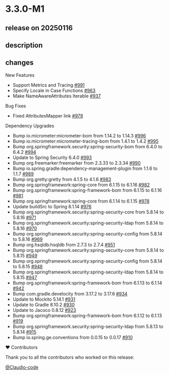 # 3.3.0-M1

## release on 20250116
## description
## changes
New Features

* Support Metrics and Tracing <a href="https://github.com/spring-projects/spring-ldap/issues/991" data-hovercard-type="issue" data-hovercard-url="/spring-projects/spring-ldap/issues/991/hovercard">#991</a>
* Specify Locale in Case Functions <a href="https://github.com/spring-projects/spring-ldap/issues/963" data-hovercard-type="issue" data-hovercard-url="/spring-projects/spring-ldap/issues/963/hovercard">#963</a>
* Make NameAwareAttributes Iterable <a href="https://github.com/spring-projects/spring-ldap/issues/937" data-hovercard-type="issue" data-hovercard-url="/spring-projects/spring-ldap/issues/937/hovercard">#937</a>

Bug Fixes

* Fixed AttributesMapper link <a href="https://github.com/spring-projects/spring-ldap/pull/979" data-hovercard-type="pull_request" data-hovercard-url="/spring-projects/spring-ldap/pull/979/hovercard">#979</a>

Dependency Upgrades

* Bump io.micrometer:micrometer-bom from 1.14.2 to 1.14.3 <a href="https://github.com/spring-projects/spring-ldap/pull/996" data-hovercard-type="pull_request" data-hovercard-url="/spring-projects/spring-ldap/pull/996/hovercard">#996</a>
* Bump io.micrometer:micrometer-tracing-bom from 1.4.1 to 1.4.2 <a href="https://github.com/spring-projects/spring-ldap/pull/995" data-hovercard-type="pull_request" data-hovercard-url="/spring-projects/spring-ldap/pull/995/hovercard">#995</a>
* Bump org.springframework.security:spring-security-bom from 6.4.0 to 6.4.2 <a href="https://github.com/spring-projects/spring-ldap/pull/994" data-hovercard-type="pull_request" data-hovercard-url="/spring-projects/spring-ldap/pull/994/hovercard">#994</a>
* Update to Spring Security 6.4.0 <a href="https://github.com/spring-projects/spring-ldap/issues/993" data-hovercard-type="issue" data-hovercard-url="/spring-projects/spring-ldap/issues/993/hovercard">#993</a>
* Bump org.freemarker:freemarker from 2.3.33 to 2.3.34 <a href="https://github.com/spring-projects/spring-ldap/pull/990" data-hovercard-type="pull_request" data-hovercard-url="/spring-projects/spring-ldap/pull/990/hovercard">#990</a>
* Bump io.spring.gradle:dependency-management-plugin from 1.1.6 to 1.1.7 <a href="https://github.com/spring-projects/spring-ldap/pull/989" data-hovercard-type="pull_request" data-hovercard-url="/spring-projects/spring-ldap/pull/989/hovercard">#989</a>
* Bump org.gretty:gretty from 4.1.5 to 4.1.6 <a href="https://github.com/spring-projects/spring-ldap/pull/983" data-hovercard-type="pull_request" data-hovercard-url="/spring-projects/spring-ldap/pull/983/hovercard">#983</a>
* Bump org.springframework:spring-core from 6.1.15 to 6.1.16 <a href="https://github.com/spring-projects/spring-ldap/pull/982" data-hovercard-type="pull_request" data-hovercard-url="/spring-projects/spring-ldap/pull/982/hovercard">#982</a>
* Bump org.springframework:spring-framework-bom from 6.1.15 to 6.1.16 <a href="https://github.com/spring-projects/spring-ldap/pull/981" data-hovercard-type="pull_request" data-hovercard-url="/spring-projects/spring-ldap/pull/981/hovercard">#981</a>
* Bump org.springframework:spring-core from 6.1.14 to 6.1.15 <a href="https://github.com/spring-projects/spring-ldap/pull/978" data-hovercard-type="pull_request" data-hovercard-url="/spring-projects/spring-ldap/pull/978/hovercard">#978</a>
* Update buildSrc to Spring 6.1.14 <a href="https://github.com/spring-projects/spring-ldap/issues/976" data-hovercard-type="issue" data-hovercard-url="/spring-projects/spring-ldap/issues/976/hovercard">#976</a>
* Bump org.springframework.security:spring-security-core from 5.8.14 to 5.8.16 <a href="https://github.com/spring-projects/spring-ldap/pull/971" data-hovercard-type="pull_request" data-hovercard-url="/spring-projects/spring-ldap/pull/971/hovercard">#971</a>
* Bump org.springframework.security:spring-security-ldap from 5.8.14 to 5.8.16 <a href="https://github.com/spring-projects/spring-ldap/pull/970" data-hovercard-type="pull_request" data-hovercard-url="/spring-projects/spring-ldap/pull/970/hovercard">#970</a>
* Bump org.springframework.security:spring-security-config from 5.8.14 to 5.8.16 <a href="https://github.com/spring-projects/spring-ldap/pull/969" data-hovercard-type="pull_request" data-hovercard-url="/spring-projects/spring-ldap/pull/969/hovercard">#969</a>
* Bump org.hsqldb:hsqldb from 2.7.3 to 2.7.4 <a href="https://github.com/spring-projects/spring-ldap/pull/951" data-hovercard-type="pull_request" data-hovercard-url="/spring-projects/spring-ldap/pull/951/hovercard">#951</a>
* Bump org.springframework.security:spring-security-core from 5.8.14 to 5.8.15 <a href="https://github.com/spring-projects/spring-ldap/pull/949" data-hovercard-type="pull_request" data-hovercard-url="/spring-projects/spring-ldap/pull/949/hovercard">#949</a>
* Bump org.springframework.security:spring-security-config from 5.8.14 to 5.8.15 <a href="https://github.com/spring-projects/spring-ldap/pull/948" data-hovercard-type="pull_request" data-hovercard-url="/spring-projects/spring-ldap/pull/948/hovercard">#948</a>
* Bump org.springframework.security:spring-security-ldap from 5.8.14 to 5.8.15 <a href="https://github.com/spring-projects/spring-ldap/pull/947" data-hovercard-type="pull_request" data-hovercard-url="/spring-projects/spring-ldap/pull/947/hovercard">#947</a>
* Bump org.springframework:spring-framework-bom from 6.1.13 to 6.1.14 <a href="https://github.com/spring-projects/spring-ldap/pull/942" data-hovercard-type="pull_request" data-hovercard-url="/spring-projects/spring-ldap/pull/942/hovercard">#942</a>
* Bump com.gradle.develocity from 3.17.2 to 3.17.6 <a href="https://github.com/spring-projects/spring-ldap/pull/934" data-hovercard-type="pull_request" data-hovercard-url="/spring-projects/spring-ldap/pull/934/hovercard">#934</a>
* Update to Mockito 5.14.1 <a href="https://github.com/spring-projects/spring-ldap/issues/931" data-hovercard-type="issue" data-hovercard-url="/spring-projects/spring-ldap/issues/931/hovercard">#931</a>
* Update to Gradle 8.10.2 <a href="https://github.com/spring-projects/spring-ldap/issues/930" data-hovercard-type="issue" data-hovercard-url="/spring-projects/spring-ldap/issues/930/hovercard">#930</a>
* Update to Jacoco 0.8.12 <a href="https://github.com/spring-projects/spring-ldap/issues/923" data-hovercard-type="issue" data-hovercard-url="/spring-projects/spring-ldap/issues/923/hovercard">#923</a>
* Bump org.springframework:spring-framework-bom from 6.1.12 to 6.1.13 <a href="https://github.com/spring-projects/spring-ldap/pull/919" data-hovercard-type="pull_request" data-hovercard-url="/spring-projects/spring-ldap/pull/919/hovercard">#919</a>
* Bump org.springframework.security:spring-security-ldap from 5.8.13 to 5.8.14 <a href="https://github.com/spring-projects/spring-ldap/pull/915" data-hovercard-type="pull_request" data-hovercard-url="/spring-projects/spring-ldap/pull/915/hovercard">#915</a>
* Bump io.spring.ge.conventions from 0.0.15 to 0.0.17 <a href="https://github.com/spring-projects/spring-ldap/pull/910" data-hovercard-type="pull_request" data-hovercard-url="/spring-projects/spring-ldap/pull/910/hovercard">#910</a>

❤️ Contributors

Thank you to all the contributors who worked on this release:

<a class="user-mention notranslate" data-hovercard-type="user" data-hovercard-url="/users/Claudio-code/hovercard" data-octo-click="hovercard-link-click" data-octo-dimensions="link_type:self" href="https://github.com/Claudio-code">@Claudio-code</a>

